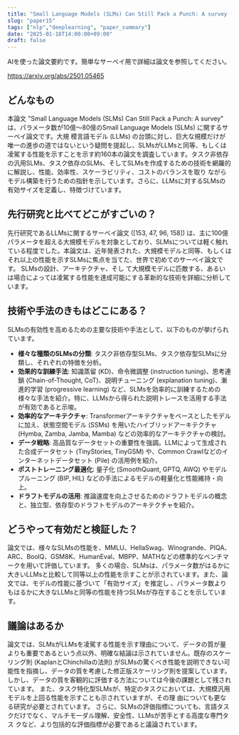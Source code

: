```yaml
---
title: "Small Language Models (SLMs) Can Still Pack a Punch: A survey (AI論文要約)"
slug: "paper15"
tags: ["nlp","deeplearning", "paper_summary"]
date: "2025-01-18T14:00:00+09:00"
draft: false
---
```


AIを使った論文要約です。簡単なサーベイ用で詳細は論文を参照してください。

https://arxiv.org/abs/2501.05465

## どんなもの

本論文 "Small Language Models (SLMs) Can Still Pack a Punch: A survey" は、パラメータ数が10億～80億のSmall Language Models (SLMs) に関するサーベイ論文です。大規 模言語モデル (LLMs) の台頭に対し、巨大な規模だけが唯一の進歩の道ではないという疑問を提起し、SLMsがLLMsと同等、もしくは凌駕する性能を示すことを示す約160本の論文を調査しています。タスク非依存の汎用SLMs、タスク依存のSLMs、そしてSLMsを作成するための技術を網羅的に解説し、性能、効率性、スケーラビリティ、コストのバランスを取り ながらモデル構築を行うための指針を示しています。さらに、LLMsに対するSLMsの有効サイズを定義し、特徴づけています。


## 先行研究と比べてどこがすごいの？

先行研究であるLLMsに関するサーベイ論文 ([153, 47, 96, 158]) は、主に100億パラメータを超える大規模モデルを対象としており、SLMsについては軽く触れている程度でした。本論文は、近年発表された、大規模モデルと同等、もしくはそれ以上の性能を示すSLMsに焦点を当てた、世界で初めてのサーベイ論文です。  SLMsの設計、アーキテクチャ、そし て大規模モデルに匹敵する、あるいは場合によっては凌駕する性能を達成可能にする革新的な技術を詳細に分析しています。


## 技術や手法のきもはどこにある？

SLMsの有効性を高めるための主要な技術や手法として、以下のものが挙げられています。

* **様々な種類のSLMsの分類**: タスク非依存型SLMs、タスク依存型SLMsに分類し、それぞれの特徴を分析。
* **効果的な訓練手法**:  知識蒸留 (KD)、命令微調整 (instruction tuning)、思考連鎖 (Chain-of-Thought, CoT)、説明チューニング (explanation tuning)、漸進的学習 (progressive learning) など、SLMsを効率的に訓練するための様々な手法を紹介。特に、LLMsから得られた説明トレースを活用する手法が有効であると示唆。
* **効率的なアーキテクチャ**: Transformerアーキテクチャをベースとしたモデルに加え、状態空間モデル (SSMs) を用いたハイブリッドアーキテクチャ (Hymba, Zamba, Jamba, Mamba) などの効率的なアーキテクチャの検討。
* **データ戦略**: 高品質なデータセットの重要性を強調。LLMによって生成された合成データセット (TinyStories, TinyGSM) や、Common Crawlなどのインターネットデータセット (Pile) の活用例を紹介。
* **ポストトレーニング最適化**: 量子化 (SmoothQuant, GPTQ, AWQ) やモデルプルーニング (BIP, HIL) などの手法によるモデルの軽量化と性能維持・向上。
* **ドラフトモデルの活用**: 推論速度を向上させるためのドラフトモデルの概念と、独立型、依存型のドラフトモデルのアーキテクチャを紹介。


## どうやって有効だと検証した？

論文では、様々なSLMsの性能を、MMLU、HellaSwag、Winogrande、PIQA、ARC、BoolQ、GSM8K、HumanEval、MBPP、MATHなどの標準的なベンチマークを用いて評価しています。  多くの場合、SLMsは、パラメータ数がはるかに大きいLLMsと比較して同等以上の性能を示すことが示されています。また、論文では、モデルの性能に基づいて「有効サイズ」を推定し 、パラメータ数よりもはるかに大きなLLMsと同等の性能を持つSLMsが存在することを示しています。


## 議論はあるか

論文では、SLMsがLLMsを凌駕する性能を示す理由について、データの質が量よりも重要であるという点以外、明確な結論は示されていません。既存のスケーリング則 (KaplanとChinchillaの法則) がSLMsの驚くべき性能を説明できない可能性を指摘し、データの質を考慮した修正版スケーリング則を提案しています。しかし、データの質を客観的に評価する方法については今後の課題として残されています。  また、タスク特化型SLMsが、特定のタスクにおいては、大規模汎用モデルを上回る性能を示すことも示されていますが、その理 由についても更なる研究が必要とされています。  さらに、SLMsの評価指標についても、言語タスクだけでなく、マルチモーダル理解、安全性、LLMsが苦手とする高度な専門タス クなど、より包括的な評価指標が必要であると議論されています。
